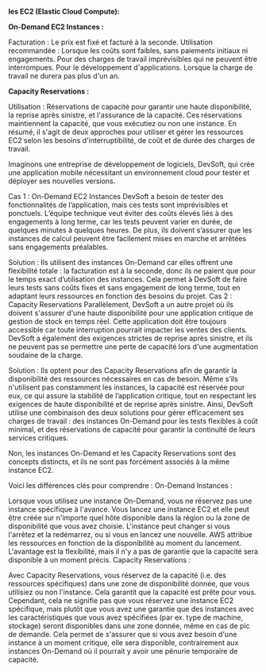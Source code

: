 
**les EC2 (Elastic Cloud Compute):**

**On-Demand EC2 Instances :**

Facturation : Le prix est fixé et facturé à la seconde.
Utilisation recommandée :
Lorsque les coûts sont faibles, sans paiements initiaux ni engagements.
Pour des charges de travail imprévisibles qui ne peuvent être interrompues.
Pour le développement d'applications.
Lorsque la charge de travail ne durera pas plus d'un an.


**Capacity Reservations :**

Utilisation : Réservations de capacité pour garantir une haute disponibilité, la reprise après sinistre, et l'assurance de la capacité.
Ces réservations maintiennent la capacité, que vous exécutiez ou non une instance.
En résumé, il s'agit de deux approches pour utiliser et gérer les ressources EC2 selon les besoins d'interruptibilité, de coût et de durée des charges de travail.



Imaginons une entreprise de développement de logiciels, DevSoft, qui crée une application mobile nécessitant un environnement cloud pour tester et déployer ses nouvelles versions.

Cas 1 : On-Demand EC2 Instances
DevSoft a besoin de tester des fonctionnalités de l’application, mais ces tests sont imprévisibles et ponctuels. L’équipe technique veut éviter des coûts élevés liés à des engagements à long terme, car les tests peuvent varier en durée, de quelques minutes à quelques heures. De plus, ils doivent s’assurer que les instances de calcul peuvent être facilement mises en marche et arrêtées sans engagements préalables.

Solution : Ils utilisent des instances On-Demand car elles offrent une flexibilité totale : la facturation est à la seconde, donc ils ne paient que pour le temps exact d’utilisation des instances. Cela permet à DevSoft de faire leurs tests sans coûts fixes et sans engagement de long terme, tout en adaptant leurs ressources en fonction des besoins du projet.
Cas 2 : Capacity Reservations
Parallèlement, DevSoft a un autre projet où ils doivent s'assurer d'une haute disponibilité pour une application critique de gestion de stock en temps réel. Cette application doit être toujours accessible car toute interruption pourrait impacter les ventes des clients. DevSoft a également des exigences strictes de reprise après sinistre, et ils ne peuvent pas se permettre une perte de capacité lors d'une augmentation soudaine de la charge.

Solution : Ils optent pour des Capacity Reservations afin de garantir la disponibilité des ressources nécessaires en cas de besoin. Même s’ils n'utilisent pas constamment les instances, la capacité est réservée pour eux, ce qui assure la stabilité de l’application critique, tout en respectant les exigences de haute disponibilité et de reprise après sinistre.
Ainsi, DevSoft utilise une combinaison des deux solutions pour gérer efficacement ses charges de travail : des instances On-Demand pour les tests flexibles à coût minimal, et des réservations de capacité pour garantir la continuité de leurs services critiques.




Non, les instances On-Demand et les Capacity Reservations sont des concepts distincts, et ils ne sont pas forcément associés à la même instance EC2.

Voici les différences clés pour comprendre :
On-Demand Instances :

Lorsque vous utilisez une instance On-Demand, vous ne réservez pas une instance spécifique à l'avance. Vous lancez une instance EC2 et elle peut être créée sur n'importe quel hôte disponible dans la région ou la zone de disponibilité que vous avez choisie.
L'instance peut changer si vous l'arrêtez et la redémarrez, ou si vous en lancez une nouvelle. AWS attribue les ressources en fonction de la disponibilité au moment du lancement.
L'avantage est la flexibilité, mais il n'y a pas de garantie que la capacité sera disponible à un moment précis.
Capacity Reservations :

Avec Capacity Reservations, vous réservez de la capacité (i.e. des ressources spécifiques) dans une zone de disponibilité donnée, que vous utilisiez ou non l'instance. Cela garantit que la capacité est prête pour vous.
Cependant, cela ne signifie pas que vous réservez une instance EC2 spécifique, mais plutôt que vous avez une garantie que des instances avec les caractéristiques que vous avez spécifiées (par ex. type de machine, stockage) seront disponibles dans une zone donnée, même en cas de pic de demande.
Cela permet de s'assurer que si vous avez besoin d'une instance à un moment critique, elle sera disponible, contrairement aux instances On-Demand où il pourrait y avoir une pénurie temporaire de capacité.
